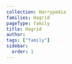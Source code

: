 ```yaml
---
collection: Harrypedia
families: Hagrid
pageType: family
title: Hagrid
author:
tags: ["family"]
sidebar:
  order: 1
---
```

